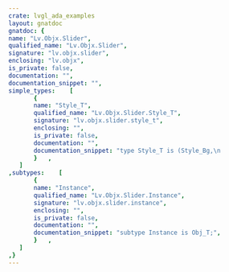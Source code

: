 ```yaml
---
crate: lvgl_ada_examples
layout: gnatdoc
gnatdoc: {
name: "Lv.Objx.Slider",
qualified_name: "Lv.Objx.Slider",
signature: "lv.objx.slider",
enclosing: "lv.objx",
is_private: false,
documentation: "",
documentation_snippet: "",
simple_types:    [
       {
       name: "Style_T",
       qualified_name: "Lv.Objx.Slider.Style_T",
       signature: "lv.objx.slider.style_t",
       enclosing: "",
       is_private: false,
       documentation: "",
       documentation_snippet: "type Style_T is (Style_Bg,\n                 Style_Indic,\n                 Style_Knob);",
       }   ,
   ]
,subtypes:    [
       {
       name: "Instance",
       qualified_name: "Lv.Objx.Slider.Instance",
       signature: "lv.objx.slider.instance",
       enclosing: "",
       is_private: false,
       documentation: "",
       documentation_snippet: "subtype Instance is Obj_T;",
       }   ,
   ]
,}
---
```

